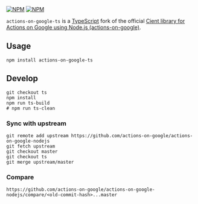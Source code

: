 [![NPM](https://nodei.co/npm/actions-on-google-ts.png?downloads=false&stars=false)](https://npmjs.org/package/actions-on-google-ts) [![NPM](https://nodei.co/npm-dl/actions-on-google-ts.png?months=6)](https://npmjs.org/package/actions-on-google-ts)

`actions-on-google-ts` is a [TypeScript](https://www.typescriptlang.org/) fork of the official [Cient library for Actions on Google using Node.js (actions-on-google)](https://github.com/actions-on-google/actions-on-google-nodejs).


## Usage

    npm install actions-on-google-ts


## Develop

    git checkout ts
    npm install
    npm run ts-build
    # npm run ts-clean

### Sync with upstream

    git remote add upstream https://github.com/actions-on-google/actions-on-google-nodejs
    git fetch upstream
    git checkout master
    git checkout ts
    git merge upstream/master

### Compare

    https://github.com/actions-on-google/actions-on-google-nodejs/compare/<old-commit-hash>...master